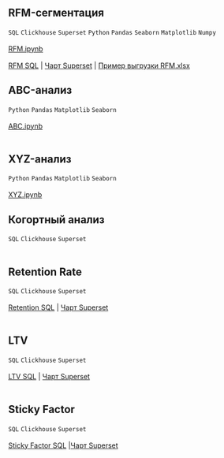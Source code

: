 ## RFM-сегментация
`SQL` `Clickhouse` `Superset` `Python` `Pandas` `Seaborn` `Matplotlib` `Numpy` <br><br>
[RFM.ipynb](https://github.com/annapavlovads/DA_portfolio/blob/main/abc_xyz_rfm/clients_rest/RFM_pandas/RFM_pandas.ipynb) <br><br>
[RFM SQL](https://github.com/annapavlovads/DA_portfolio/blob/main/abc_xyz_rfm/clients_rest/RFM_sql/RFM_request.sql) | 
[Чарт Superset](https://drive.google.com/file/d/19gN3bHp19ePkfJJ2K1sd7dergSzEQlQO/view?usp=drive_link) | 
[Пример выгрузки RFM.xlsx](https://github.com/annapavlovads/DA_portfolio/raw/main/abc_xyz_rfm/clients_rest/RFM_sql/sample_rfm_request.xlsx)

## ABC-анализ
`Python` `Pandas` `Matplotlib` `Seaborn` <br><br>
[ABC.ipynb](https://github.com/annapavlovads/DA_portfolio/blob/main/abc_xyz_rfm/goods_rest/ABC_pandas.ipynb)<br><br>

## XYZ-анализ
`Python` `Pandas` `Matplotlib` `Seaborn` <br><br>
[XYZ.ipynb](https://github.com/annapavlovads/DA_portfolio/blob/main/abc_xyz_rfm/goods_rest/XYZ_pandas.ipynb)

## Когортный анализ
`SQL` `Clickhouse` `Superset` <br><br>

## Retention Rate
`SQL` `Clickhouse` `Superset` <br><br>
[Retention SQL](https://github.com/annapavlovads/DA_portfolio/blob/main/dashboards/pl_kpi/%D0%A1%D1%80%D0%B5%D0%B4%D0%BD%D0%B8%D0%B9%20RR-N-days.sql) 
| [Чарт Superset]()<br><br> 

## LTV
`SQL` `Clickhouse` `Superset` <br><br>
[LTV SQL](https://github.com/annapavlovads/DA_portfolio/blob/main/dashboards/pl_kpi/LTV%20%D1%81%D1%80%D0%B5%D0%B4%D0%BD%D0%B8%D0%B9%20%D0%BF%D0%BE%20%D0%B2%D1%81%D0%B5%D0%BC%20%D0%BA%D0%BE%D0%B3%D0%BE%D1%80%D1%82%D0%B0%D0%BC%20%D0%B7%D0%B0%20%D0%BF%D0%B5%D1%80%D0%B8%D0%BE%D0%B4.sql) 
| [Чарт Superset]()<br><br>

## Sticky Factor
`SQL` `Clickhouse` `Superset` <br><br>
[Sticky Factor SQL](https://github.com/annapavlovads/DA_portfolio/blob/main/dashboards/pl_kpi/%D0%94%D0%B8%D0%BD%D0%B0%D0%BC%D0%B8%D0%BA%D0%B0%20Sticky%20Factor.sql) 
|[Чарт Superset]() <br><br>
